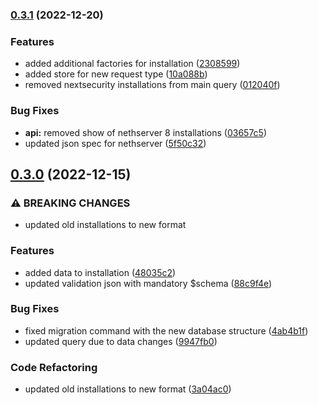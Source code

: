 ### [0.3.1](https://github.com/NethServer/phonehome-server/compare/0.3.0...0.3.1) (2022-12-20)


### Features

* added additional factories for installation ([2308599](https://github.com/NethServer/phonehome-server/commit/2308599d72f4ff7fcdddebe7aa639f798374d9b3))
* added store for new request type ([10a088b](https://github.com/NethServer/phonehome-server/commit/10a088b48875e8e076291f7a9e067c7e968bb1fd))
* removed nextsecurity installations from main query ([012040f](https://github.com/NethServer/phonehome-server/commit/012040f9f9216be47506a6ca9e74c46bf74e3d5b))


### Bug Fixes

* **api:** removed show of nethserver 8 installations ([03657c5](https://github.com/NethServer/phonehome-server/commit/03657c5debbe67543b17c7cd86c66c8c130a24d6))
* updated json spec for nethserver ([5f50c32](https://github.com/NethServer/phonehome-server/commit/5f50c3222f945d34259d67af6761a8f3935475a9))

## [0.3.0](https://github.com/NethServer/phonehome-server/compare/0.2.0...0.3.0) (2022-12-15)


### ⚠ BREAKING CHANGES

* updated old installations to new format

### Features

* added data to installation ([48035c2](https://github.com/NethServer/phonehome-server/commit/48035c2fc651531515697cf36870e2e0e29eb005))
* updated validation json with mandatory $schema ([88c9f4e](https://github.com/NethServer/phonehome-server/commit/88c9f4e260d3712409183e98839d2a4b44db3b9b))


### Bug Fixes

* fixed migration command with the new database structure ([4ab4b1f](https://github.com/NethServer/phonehome-server/commit/4ab4b1f0d0eed582ea2590a3c0dd716de985ee7e))
* updated query due to data changes ([9947fb0](https://github.com/NethServer/phonehome-server/commit/9947fb0692c167c3cfbaa4bab8463783f9cfc69f))


### Code Refactoring

* updated old installations to new format ([3a04ac0](https://github.com/NethServer/phonehome-server/commit/3a04ac03a2ca14528e08af13d6dfb0c6aded1bd1))

